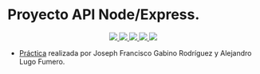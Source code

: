 # Proyecto API Node/Express.

<p align="center">
    <a href="https://github.com/AKALugo/API-Node-Express-Gestor-Musical/actions/workflows/sonarCloud.yml">
        <img src="https://github.com/AKALugo/API-Node-Express-Gestor-Musical/actions/workflows/sonarCloud.yml/badge.svg">
    </a>
    <a href="https://github.com/ULL-ESIT-INF-DSI-2122/ull-esit-inf-dsi-21-22-prct12-music-api-grupo-i/actions/workflows/coveralls.yml">
        <img src="https://github.com/ULL-ESIT-INF-DSI-2122/ull-esit-inf-dsi-21-22-prct12-music-api-grupo-i/actions/workflows/coveralls.yml/badge.svg">
    </a>
        <a href="https://github.com/AKALugo/API-Node-Express-Gestor-Musical/actions/workflows/node.js.yml">
        <img src="https://github.com/AKALugo/API-Node-Express-Gestor-Musical/actions/workflows/node.js.yml/badge.svg">
    </a>
        <a href="https://coveralls.io/github/ULL-ESIT-INF-DSI-2122/ull-esit-inf-dsi-21-22-prct12-music-api-grupo-i?branch=main">
        <img src="https://coveralls.io/repos/github/ULL-ESIT-INF-DSI-2122/ull-esit-inf-dsi-21-22-prct12-music-api-grupo-i/badge.svg?branch=main">
    </a>
        <a href="https://sonarcloud.io/summary/new_code?id=AKALugo_API-Node-Express-Gestor-Musical">
        <img src="https://sonarcloud.io/api/project_badges/measure?project=AKALugo_API-Node-Express-Gestor-Musical&metric=alert_status">
    </a>
</p>

* [Práctica](https://akalugo.github.io/API-Node-Express-Gestor-Musical/) realizada por Joseph Francisco Gabino Rodríguez y Alejandro Lugo Fumero.